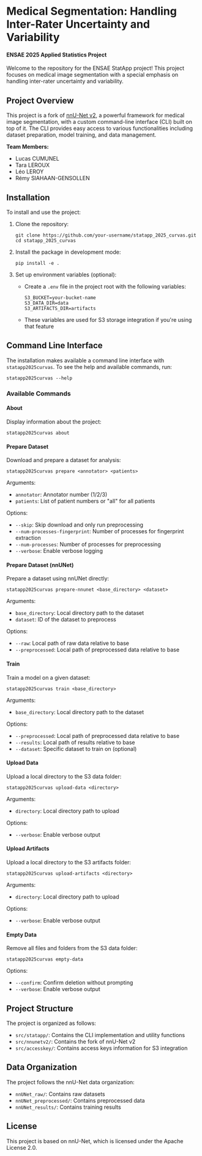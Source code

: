 # Medical Segmentation: Handling Inter-Rater Uncertainty and Variability

#### ENSAE 2025 Applied Statistics Project

Welcome to the repository for the ENSAE StatApp project! This project focuses on medical image segmentation with a special emphasis on handling inter-rater uncertainty and variability.

## Project Overview

This project is a fork of [nnU-Net v2](https://github.com/MIC-DKFZ/nnUNet), a powerful framework for medical image segmentation, with a custom command-line interface (CLI) built on top of it. The CLI provides easy access to various functionalities including dataset preparation, model training, and data management.

**Team Members:**
- Lucas CUMUNEL
- Tara LEROUX
- Léo LEROY
- Rémy SIAHAAN-GENSOLLEN

## Installation

To install and use the project:

1. Clone the repository:
   ```shell
   git clone https://github.com/your-username/statapp_2025_curvas.git
   cd statapp_2025_curvas
   ```

2. Install the package in development mode:
   ```shell
   pip install -e .
   ```

3. Set up environment variables (optional):
   - Create a `.env` file in the project root with the following variables:
     ```
     S3_BUCKET=your-bucket-name
     S3_DATA_DIR=data
     S3_ARTIFACTS_DIR=artifacts
     ```
   - These variables are used for S3 storage integration if you're using that feature

## Command Line Interface

The installation makes available a command line interface with `statapp2025curvas`. To see the help and available commands, run:

```shell
statapp2025curvas --help
```

### Available Commands

#### About
Display information about the project:
```shell
statapp2025curvas about
```

#### Prepare Dataset
Download and prepare a dataset for analysis:
```shell
statapp2025curvas prepare <annotator> <patients>
```
Arguments:
- `annotator`: Annotator number (1/2/3)
- `patients`: List of patient numbers or "all" for all patients

Options:
- `--skip`: Skip download and only run preprocessing
- `--num-processes-fingerprint`: Number of processes for fingerprint extraction
- `--num-processes`: Number of processes for preprocessing
- `--verbose`: Enable verbose logging

#### Prepare Dataset (nnUNet)
Prepare a dataset using nnUNet directly:
```shell
statapp2025curvas prepare-nnunet <base_directory> <dataset>
```
Arguments:
- `base_directory`: Local directory path to the dataset
- `dataset`: ID of the dataset to preprocess

Options:
- `--raw`: Local path of raw data relative to base
- `--preprocessed`: Local path of preprocessed data relative to base

#### Train
Train a model on a given dataset:
```shell
statapp2025curvas train <base_directory>
```
Arguments:
- `base_directory`: Local directory path to the dataset

Options:
- `--preprocessed`: Local path of preprocessed data relative to base
- `--results`: Local path of results relative to base
- `--dataset`: Specific dataset to train on (optional)

#### Upload Data
Upload a local directory to the S3 data folder:
```shell
statapp2025curvas upload-data <directory>
```
Arguments:
- `directory`: Local directory path to upload

Options:
- `--verbose`: Enable verbose output

#### Upload Artifacts
Upload a local directory to the S3 artifacts folder:
```shell
statapp2025curvas upload-artifacts <directory>
```
Arguments:
- `directory`: Local directory path to upload

Options:
- `--verbose`: Enable verbose output

#### Empty Data
Remove all files and folders from the S3 data folder:
```shell
statapp2025curvas empty-data
```
Options:
- `--confirm`: Confirm deletion without prompting
- `--verbose`: Enable verbose output

## Project Structure

The project is organized as follows:
- `src/statapp/`: Contains the CLI implementation and utility functions
- `src/nnunetv2/`: Contains the fork of nnU-Net v2
- `src/accesskey/`: Contains access keys information for S3 integration

## Data Organization

The project follows the nnU-Net data organization:
- `nnUNet_raw/`: Contains raw datasets
- `nnUNet_preprocessed/`: Contains preprocessed data
- `nnUNet_results/`: Contains training results

## License

This project is based on nnU-Net, which is licensed under the Apache License 2.0.
